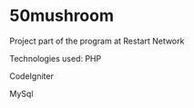 # 50mushroom




Project part of the program at Restart Network

Technologies used: 
PHP

CodeIgniter

MySql
